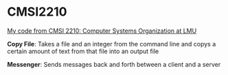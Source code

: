 # CMSI2210

<ins>My code from CMSI 2210: Computer Systems Organization at LMU</ins>

**Copy File**: Takes a file and an integer from the command line and copys a certain amount of text from that file into an output file

**Messenger**: Sends messages back and forth between a client and a server
